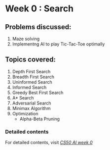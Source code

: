 # Week 0 : Search

## Problems discussed:
1. Maze solving
2. Implementng AI to play Tic-Tac-Toe optimally

## Topics covered:

1. Depth First Search
2. Breadth First Search
3. Uninformed Search
4. Informed Search
5. Greedy Best First Search
6. A* Search
7. Adversarial Search
8. Minimax Algorithm
9. Optimization
	- Alpha-Beta Pruning

### Detailed contents
For detailed contents, visit *[CS50 AI week 0](https://cs50.harvard.edu/ai/2020/weeks/0/)*